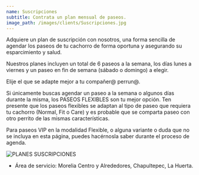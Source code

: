 ```yaml
---
name: Suscripciones
subtitle: Contrata un plan mensual de paseos.
image_path: /images/clients/Suscripciones.jpg
---
```

Adquiere un plan de suscripción con nosotros, una forma sencilla de agendar los paseos de tu cachorro de forma oportuna y asegurando su esparcimiento y salud.

Nuestros planes incluyen un total de 6 paseos a la semana, los días lunes a viernes y un paseo en fin de semana (sábado o domingo) a elegir.

Elije el que se adapte mejor a tu compañer@ perrun@.

Si únicamente buscas agendar un paseo a la semana o algunos días durante la misma, los PASEOS FLEXIBLES son tu mejor opción. Ten presente que los paseos flexibles se adaptan al tipo de paseo que requiera tu cachorro (Normal, Fit o Care) y es probable que se comparta paseo con otro perrito de las mismas características.

Para paseos VIP en la modalidad Flexible, o alguna variante o duda que no se incluya en esta página, puedes hacérnosla saber durante el proceso de agenda.


![PLANES SUSCRIPCIONES](https://user-images.githubusercontent.com/95257716/181414414-d4bf67aa-5139-4fed-acac-50866ee48606.jpg)


* Área de servicio: 
Morelia Centro y Alrededores, Chapultepec, La Huerta.
